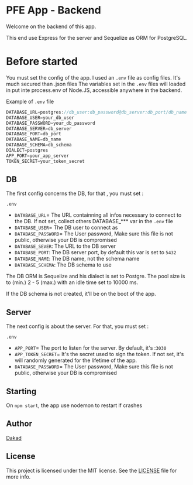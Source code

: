 # PFE App - Backend

Welcome on the backend of this app.

This end use Express for the server and Sequelize as ORM for PostgreSQL.


# Before started

You must set the config of the app. I used an `.env` file as config files. It's much secured than .json files
The variables set in the `.env` files will loaded in put inte process.env of Node.JS, accessible anywhere in the backend.


Example of `.env` file

```js
DATABASE_URL=postgres://db_user:db_password@db_server:db_port/db_name
DATABASE_USER=your_db_user
DATABASE_PASSWORD=your_db_password
DATABASE_SERVER=db_server
DATABASE_PORT=db_port
DATABASE_NAME=db_name
DATABASE_SCHEMA=db_schema
DIALECT=postgres
APP_PORT=your_app_server
TOKEN_SECRET=your_token_secret

```

## DB
The first config concerns the DB, for that , you must set :

`.env`
* `DATABASE_URL`= The URL containning all infos necessary to connect to the DB. If not set, collect others DATABASE_*** var in the `.env` file
* `DATABASE_USER`= The DB user to connect as
* `DATABASE_PASSWORD`= The User password, Make sure this file is not public, otherwise your DB is compromised
* `DATABASE_SEVER`: The URL to the DB server
* `DATABASE_PORT`: The DB server port, by default this var is set to `5432`
* `DATABASE_NAME`: The DB name,  not the schema name
* `DATABASE_SCHEMA`: The DB schema to use

The DB ORM is Sequelize and his dialect is set to Postgre.
The pool size is to (min.) 2 - 5 (max.) with an idle time set to 10000 ms.

If the DB schema is not created, it'll be on the boot of the app.


## Server
The next config is about the server. For that, you must set :

`.env`
* `APP_PORT`= The port to listen for the server. By default, it's :`3030`
* `APP_TOKEN_SECRET`= It's  the secret used to sign the token. If not set, it's will randomly generated for the lifetime of the app.
* `DATABASE_PASSWORD`= The User password, Make sure this file is not public, otherwise your DB is compromised


## Starting

On `npm start`, the app use nodemon to restart if crashes




## Author

[Dakad](https://dakad.me)

## License

This project is licensed under the MIT license. See the [LICENSE](../LICENSE) file for more info.